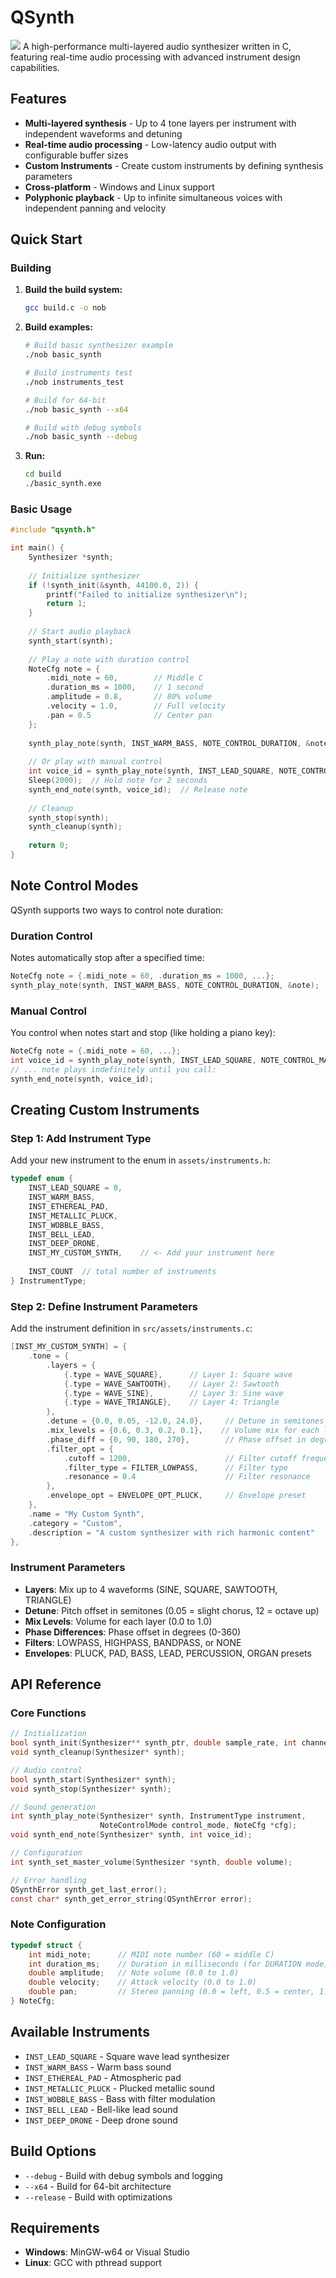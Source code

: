 # QSynth

![](docs/demo.png)
A high-performance multi-layered audio synthesizer written in C, featuring real-time audio processing with advanced instrument design capabilities.

## Features

- **Multi-layered synthesis** - Up to 4 tone layers per instrument with independent waveforms and detuning
- **Real-time audio processing** - Low-latency audio output with configurable buffer sizes  
- **Custom Instruments** - Create custom instruments by defining synthesis parameters
- **Cross-platform** - Windows and Linux support
- **Polyphonic playback** - Up to infinite simultaneous voices with independent panning and velocity

## Quick Start

### Building

1. **Build the build system:**
   ```bash
   gcc build.c -o nob
   ```

2. **Build examples:**
   ```bash
   # Build basic synthesizer example
   ./nob basic_synth
   
   # Build instruments test
   ./nob instruments_test
   
   # Build for 64-bit
   ./nob basic_synth --x64
   
   # Build with debug symbols
   ./nob basic_synth --debug
   ```

3. **Run:**
   ```bash
   cd build
   ./basic_synth.exe
   ```

### Basic Usage

```c
#include "qsynth.h"

int main() {
    Synthesizer *synth;
    
    // Initialize synthesizer
    if (!synth_init(&synth, 44100.0, 2)) {
        printf("Failed to initialize synthesizer\n");
        return 1;
    }
    
    // Start audio playback
    synth_start(synth);
    
    // Play a note with duration control
    NoteCfg note = {
        .midi_note = 60,        // Middle C
        .duration_ms = 1000,    // 1 second
        .amplitude = 0.8,       // 80% volume
        .velocity = 1.0,        // Full velocity
        .pan = 0.5              // Center pan
    };
    
    synth_play_note(synth, INST_WARM_BASS, NOTE_CONTROL_DURATION, &note);
    
    // Or play with manual control
    int voice_id = synth_play_note(synth, INST_LEAD_SQUARE, NOTE_CONTROL_MANUAL, &note);
    Sleep(2000);  // Hold note for 2 seconds
    synth_end_note(synth, voice_id);  // Release note
    
    // Cleanup
    synth_stop(synth);
    synth_cleanup(synth);
    
    return 0;
}
```

## Note Control Modes

QSynth supports two ways to control note duration:

### Duration Control
Notes automatically stop after a specified time:
```c
NoteCfg note = {.midi_note = 60, .duration_ms = 1000, ...};
synth_play_note(synth, INST_WARM_BASS, NOTE_CONTROL_DURATION, &note);
```

### Manual Control
You control when notes start and stop (like holding a piano key):
```c
NoteCfg note = {.midi_note = 60, ...};
int voice_id = synth_play_note(synth, INST_LEAD_SQUARE, NOTE_CONTROL_MANUAL, &note);
// ... note plays indefinitely until you call:
synth_end_note(synth, voice_id);
```

## Creating Custom Instruments

### Step 1: Add Instrument Type

Add your new instrument to the enum in `assets/instruments.h`:

```c
typedef enum {
    INST_LEAD_SQUARE = 0,
    INST_WARM_BASS,
    INST_ETHEREAL_PAD,
    INST_METALLIC_PLUCK,
    INST_WOBBLE_BASS,
    INST_BELL_LEAD,
    INST_DEEP_DRONE,
    INST_MY_CUSTOM_SYNTH,    // <- Add your instrument here
    
    INST_COUNT  // total number of instruments
} InstrumentType;
```

### Step 2: Define Instrument Parameters

Add the instrument definition in `src/assets/instruments.c`:

```c
[INST_MY_CUSTOM_SYNTH] = {
    .tone = {
        .layers = {
            {.type = WAVE_SQUARE},      // Layer 1: Square wave
            {.type = WAVE_SAWTOOTH},    // Layer 2: Sawtooth
            {.type = WAVE_SINE},        // Layer 3: Sine wave
            {.type = WAVE_TRIANGLE},    // Layer 4: Triangle
        },
        .detune = {0.0, 0.05, -12.0, 24.0},     // Detune in semitones
        .mix_levels = {0.6, 0.3, 0.2, 0.1},    // Volume mix for each layer
        .phase_diff = {0, 90, 180, 270},        // Phase offset in degrees
        .filter_opt = {
            .cutoff = 1200,                     // Filter cutoff frequency
            .filter_type = FILTER_LOWPASS,      // Filter type
            .resonance = 0.4                    // Filter resonance
        },
        .envelope_opt = ENVELOPE_OPT_PLUCK,     // Envelope preset
    },
    .name = "My Custom Synth",
    .category = "Custom",
    .description = "A custom synthesizer with rich harmonic content"
},
```

### Instrument Parameters

- **Layers**: Mix up to 4 waveforms (SINE, SQUARE, SAWTOOTH, TRIANGLE)
- **Detune**: Pitch offset in semitones (0.05 = slight chorus, 12 = octave up)
- **Mix Levels**: Volume for each layer (0.0 to 1.0)
- **Phase Differences**: Phase offset in degrees (0-360)
- **Filters**: LOWPASS, HIGHPASS, BANDPASS, or NONE
- **Envelopes**: PLUCK, PAD, BASS, LEAD, PERCUSSION, ORGAN presets

## API Reference

### Core Functions

```c
// Initialization
bool synth_init(Synthesizer** synth_ptr, double sample_rate, int channels);
void synth_cleanup(Synthesizer* synth);

// Audio control
bool synth_start(Synthesizer* synth);
void synth_stop(Synthesizer* synth);

// Sound generation
int synth_play_note(Synthesizer* synth, InstrumentType instrument, 
                    NoteControlMode control_mode, NoteCfg *cfg);
void synth_end_note(Synthesizer* synth, int voice_id);

// Configuration
int synth_set_master_volume(Synthesizer *synth, double volume);

// Error handling
QSynthError synth_get_last_error();
const char* synth_get_error_string(QSynthError error);
```

### Note Configuration

```c
typedef struct {
    int midi_note;      // MIDI note number (60 = middle C)
    int duration_ms;    // Duration in milliseconds (for DURATION mode)
    double amplitude;   // Note volume (0.0 to 1.0)
    double velocity;    // Attack velocity (0.0 to 1.0)
    double pan;         // Stereo panning (0.0 = left, 0.5 = center, 1.0 = right)
} NoteCfg;
```

## Available Instruments

- `INST_LEAD_SQUARE` - Square wave lead synthesizer
- `INST_WARM_BASS` - Warm bass sound
- `INST_ETHEREAL_PAD` - Atmospheric pad
- `INST_METALLIC_PLUCK` - Plucked metallic sound
- `INST_WOBBLE_BASS` - Bass with filter modulation
- `INST_BELL_LEAD` - Bell-like lead sound
- `INST_DEEP_DRONE` - Deep drone sound

## Build Options

- `--debug` - Build with debug symbols and logging
- `--x64` - Build for 64-bit architecture
- `--release` - Build with optimizations

## Requirements

- **Windows**: MinGW-w64 or Visual Studio
- **Linux**: GCC with pthread support